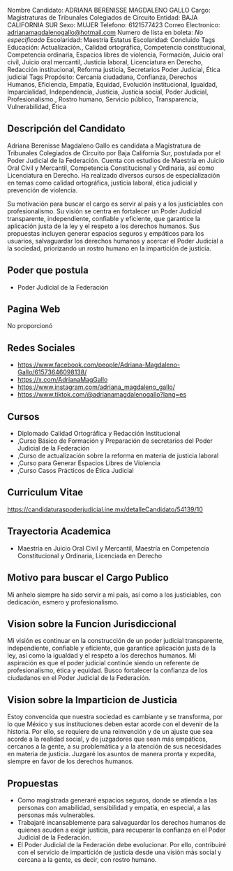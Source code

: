 Nombre Candidato: ADRIANA BERENISSE MAGDALENO GALLO
Cargo: Magistraturas de Tribunales Colegiados de Circuito
Entidad: BAJA CALIFORNIA SUR
Sexo: MUJER
Telefono: 6121577423
Correo Electronico: adrianamagdalenogallo@hotmail.com
Numero de lista en boleta: *No especificado*
Escolaridad: Maestría
Estatus Escolaridad: Concluido
Tags Educación: Actualización., Calidad ortográfica, Competencia constitucional, Competencia ordinaria, Espacios libres de violencia, Formación, Juicio oral civil, Juicio oral mercantil, Justicia laboral, Licenciatura en Derecho, Redacción institucional, Reforma justicia, Secretarios Poder Judicial, Ética judicial
Tags Propósito: Cercanía ciudadana, Confianza, Derechos Humanos, Eficiencia, Empatía, Equidad, Evolución institucional, Igualdad, Imparcialidad, Independencia, Justicia, Justicia social, Poder Judicial, Profesionalismo., Rostro humano, Servicio público, Transparencia, Vulnerabilidad, Ética


## Descripción del Candidato 

Adriana Berenisse Magdaleno Gallo es candidata a Magistratura de Tribunales Colegiados de Circuito por Baja California Sur, postulada por el Poder Judicial de la Federación. Cuenta con estudios de Maestría en Juicio Oral Civil y Mercantil, Competencia Constitucional y Ordinaria, así como Licenciatura en Derecho. Ha realizado diversos cursos de especialización en temas como calidad ortográfica, justicia laboral, ética judicial y prevención de violencia.

Su motivación para buscar el cargo es servir al país y a los justiciables con profesionalismo. Su visión se centra en fortalecer un Poder Judicial transparente, independiente, confiable y eficiente, que garantice la aplicación justa de la ley y el respeto a los derechos humanos. Sus propuestas incluyen generar espacios seguros y empáticos para los usuarios, salvaguardar los derechos humanos y acercar el Poder Judicial a la sociedad, priorizando un rostro humano en la impartición de justicia.


## Poder que postula

- Poder Judicial de la Federación


## Pagina Web

No proporcionó


## Redes Sociales

- https://www.facebook.com/people/Adriana-Magdaleno-Gallo/61573646098138/
- https://x.com/AdrianaMagGallo
- https://www.instagram.com/adriana_magdaleno_gallo/
- https://www.tiktok.com/@adrianamagdalenogallo?lang=es


## Cursos

- Diplomado Calidad Ortográfica y Redacción Institucional
- ,Curso Básico de Formación y Preparación de secretarios del Poder Judicial de la Federación
- ,Curso de actualización sobre la reforma en materia de justicia laboral
- ,Curso para Generar Espacios Libres de Violencia
- ,Curso Casos Prácticos de Ética Judicial


## Curriculum Vitae

https://candidaturaspoderjudicial.ine.mx/detalleCandidato/54139/10


## Trayectoria Academica

- Maestría en Juicio Oral Civil y Mercantil, Maestría en Competencia Constitucional y Ordinaria, Licenciada en Derecho


## Motivo para buscar el Cargo Publico

Mi anhelo siempre ha sido servir a mi país, así como a los justiciables, con dedicación, esmero y profesionalismo.


## Vision sobre la Funcion Jurisdiccional

Mi visión es continuar en la construcción de un poder judicial transparente, independiente, confiable y eficiente, que garantice aplicación justa de la ley, así como la igualdad y el respeto a los derechos humanos. Mi aspiración es que el poder judicial continúe siendo un referente de profesionalismo, ética y equidad. Busco fortalecer la confianza de los ciudadanos en el Poder Judicial de la Federación.


## Vision sobre la Imparticion de Justicia

Estoy convencida que nuestra sociedad es cambiante y se transforma, por lo que México y sus instituciones deben estar acorde con el devenir de la historia. Por ello, se requiere de una reinvención y de un ajuste que sea acorde a la realidad social, y de juzgadores que sean más empáticos, cercanos a la gente, a su problemática y a la atención de sus necesidades en materia de justicia. Juzgaré los asuntos de manera pronta y expedita, siempre en favor de los derechos humanos.


## Propuestas

- Como magistrada generaré espacios seguros, donde se atienda a las personas con amabilidad, sensibilidad y empatía, en especial, a las personas más vulnerables.
- Trabajaré incansablemente para salvaguardar los derechos humanos de quienes acuden a exigir justicia, para recuperar la confianza en el Poder Judicial de la Federación.
- El Poder Judicial de la Federación debe evolucionar. Por ello, contribuiré con el servicio de impartición de justicia desde una visión más social y cercana a la gente, es decir, con rostro humano.

